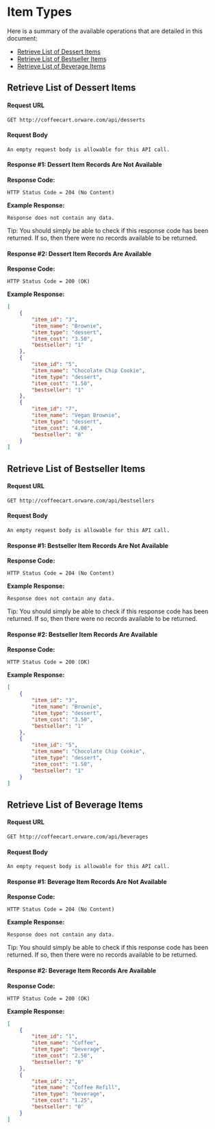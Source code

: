 # Item Types

Here is a summary of the available operations that are detailed in this document:

 - [Retrieve List of Dessert Items](#retrieve-list-of-dessert-items)
 - [Retrieve List of Bestseller Items](#retrieve-list-of-bestseller-items)
 - [Retrieve List of Beverage Items](#retrieve-list-of-beverage-items)
 
## Retrieve List of Dessert Items

#### Request URL
```
GET http://coffeecart.orware.com/api/desserts
```

#### Request Body
```
An empty request body is allowable for this API call.
```

#### Response #1: Dessert Item Records Are Not Available

**Response Code:**
```
HTTP Status Code = 204 (No Content)
```

**Example Response:**
```
Response does not contain any data.
```

Tip: You should simply be able to check if this response code has been returned. If so, then there were no records available to be returned.

#### Response #2: Dessert Item Records Are Available

**Response Code:**
```
HTTP Status Code = 200 (OK)
```

**Example Response:**
```json
[
    {
        "item_id": "3",
        "item_name": "Brownie",
        "item_type": "dessert",
        "item_cost": "3.50",
        "bestseller": "1"
    },
    {
        "item_id": "5",
        "item_name": "Chocolate Chip Cookie",
        "item_type": "dessert",
        "item_cost": "1.50",
        "bestseller": "1"
    },
	{
        "item_id": "7",
        "item_name": "Vegan Brownie",
        "item_type": "dessert",
        "item_cost": "4.00",
        "bestseller": "0"
    }
]
```

## Retrieve List of Bestseller Items

#### Request URL
```
GET http://coffeecart.orware.com/api/bestsellers
```

#### Request Body
```
An empty request body is allowable for this API call.
```

#### Response #1: Bestseller Item Records Are Not Available

**Response Code:**
```
HTTP Status Code = 204 (No Content)
```

**Example Response:**
```
Response does not contain any data.
```

Tip: You should simply be able to check if this response code has been returned. If so, then there were no records available to be returned.

#### Response #2: Bestseller Item Records Are Available

**Response Code:**
```
HTTP Status Code = 200 (OK)
```

**Example Response:**
```json
[
    {
        "item_id": "3",
        "item_name": "Brownie",
        "item_type": "dessert",
        "item_cost": "3.50",
        "bestseller": "1"
    },
    {
        "item_id": "5",
        "item_name": "Chocolate Chip Cookie",
        "item_type": "dessert",
        "item_cost": "1.50",
        "bestseller": "1"
    }
]
```

## Retrieve List of Beverage Items

#### Request URL
```
GET http://coffeecart.orware.com/api/beverages
```

#### Request Body
```
An empty request body is allowable for this API call.
```

#### Response #1: Beverage Item Records Are Not Available

**Response Code:**
```
HTTP Status Code = 204 (No Content)
```

**Example Response:**
```
Response does not contain any data.
```

Tip: You should simply be able to check if this response code has been returned. If so, then there were no records available to be returned.

#### Response #2: Beverage Item Records Are Available

**Response Code:**
```
HTTP Status Code = 200 (OK)
```

**Example Response:**
```json
[
    {
        "item_id": "1",
        "item_name": "Coffee",
        "item_type": "beverage",
        "item_cost": "2.50",
        "bestseller": "0"
    },
    {
        "item_id": "2",
        "item_name": "Coffee Refill",
        "item_type": "beverage",
        "item_cost": "1.25",
        "bestseller": "0"
    }
]
```